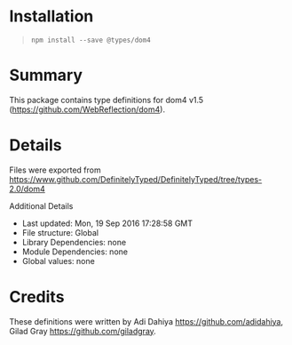 # Installation
> `npm install --save @types/dom4`

# Summary
This package contains type definitions for dom4 v1.5 (https://github.com/WebReflection/dom4).

# Details
Files were exported from https://www.github.com/DefinitelyTyped/DefinitelyTyped/tree/types-2.0/dom4

Additional Details
 * Last updated: Mon, 19 Sep 2016 17:28:58 GMT
 * File structure: Global
 * Library Dependencies: none
 * Module Dependencies: none
 * Global values: none

# Credits
These definitions were written by Adi Dahiya <https://github.com/adidahiya>, Gilad Gray <https://github.com/giladgray>.
